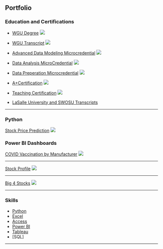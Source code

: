 ## Portfolio
### Education and Certifications
- [WGU Degree](https://github.com/juliewoolslayer/juliewoolslayer.github.io/blob/master/ediploma.pdf)
  <img src="images/WGUDegree.PNG?raw=true"/>
  
- [WGU Transcript](https://github.com/juliewoolslayer/juliewoolslayer.github.io/blob/master/TranscriptunofficialWGU.pdf)
  <img src="images/transcriptWGU.PNG?raw=true"/>
  
- [Advanced Data Modeling Microcredential](https://github.com/juliewoolslayer/juliewoolslayer.github.io/blob/master/images/advdatamodeling.PNG)
  <img src="images/advdatamodeling.PNG?raw=true"/>
  
- [Data Analysis MicroCredential](https://github.com/juliewoolslayer/juliewoolslayer.github.io/blob/master/dataanal.PNG)
  <img src="images/dataanal.PNG?raw=true"/>
  
- [Data Preperation Microcredential](https://github.com/juliewoolslayer/juliewoolslayer.github.io/blob/master/Dataprep.PNG)
  <img src="images/Dataprep.PNG?raw=true"/>
  
- [A+Certification](https://github.com/juliewoolslayer/juliewoolslayer.github.io/blob/master/CompTIA%20A%2B%20ce%20certificate.pdf)
  <img src="images/CompTIA.PNG?raw=true"/>

- [Teaching Certification](https://github.com/juliewoolslayer/juliewoolslayer.github.io/blob/master/SBEC%20Official%20Record%20of%20Educator%20Certificate.pdf)
  <img src="images/teach.PNG?raw=true"/>
  
- [LaSalle University and SWOSU Transcripts](https://github.com/juliewoolslayer/juliewoolslayer.github.io/blob/master/transcriptsLSUandSWOSU.pdf)

 ---

### Python 

[Stock Price Prediction](https://github.com/juliewoolslayer/juliewoolslayer.github.io/blob/master/stockpredictionregressionARIMAfinal.ipynb)
<img src="images/ko.PNG?raw=true"/>
 
### Power BI Dashboards

[COVID Vaccination by Manufacturer](https://app.powerbi.com/links/y-mh4FVzcm?ctid=cfa792cf-7768-4341-8857-81754c2afa1f&pbi_source=linkShare)
<img src="images/vaccinationbymanufacturer.PNG?raw=true"/>
 
---
[Stock Profile](https://github.com/juliewoolslayer/juliewoolslayer.github.io/blob/master/powerbistocksTD.pbix)
<img src="images/Stockprofile.PNG?raw=true"/>

---
[Big 4 Stocks](https://github.com/juliewoolslayer/juliewoolslayer.github.io/blob/master/PowerBIstocksbig4.pbix)
<img src="images/TableJoins.PNG?raw=true"/>

 ---
### Skills

- [Python](https://github.com/juliewoolslayer/juliewoolslayer.github.io/blob/master/stockpredictionregressionARIMAfinal.ipynb)
- [Excel](https://github.com/juliewoolslayer/juliewoolslayer.github.io/blob/master/PowerQueryExcel.xlsx)
- [Access](https://github.com/juliewoolslayer/juliewoolslayer.github.io/blob/master/Access.accdb )
- [Power BI](https://app.powerbi.com/links/y-mh4FVzcm?ctid=cfa792cf-7768-4341-8857-81754c2afa1f&pbi_source=linkShare)
- [Tableau](https://github.com/juliewoolslayer/juliewoolslayer.github.io/blob/master/TableauChurn.twb)
- [SQL]
 

---
 
